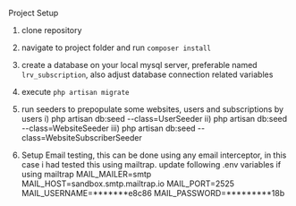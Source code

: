 Project Setup

1. clone repository
2. navigate to project folder and run `composer install`
3. create a database on your local mysql server, preferable named `lrv_subscription`, also adjust database connection related variables
4. execute `php artisan migrate`
5. run seeders to prepopulate some websites, users and subscriptions by users
   i) php artisan db:seed --class=UserSeeder
   ii) php artisan db:seed --class=WebsiteSeeder
   iii) php artisan db:seed --class=WebsiteSubscriberSeeder

6. Setup Email testing, this can be done using any email interceptor, in this case i had tested this using mailtrap. update following .env variables if using mailtrap
    MAIL_MAILER=smtp
    MAIL_HOST=sandbox.smtp.mailtrap.io
    MAIL_PORT=2525
    MAIL_USERNAME=*******e8c86
    MAIL_PASSWORD=*********18b
